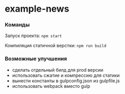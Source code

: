 # example-news

### Команды

Запуск проекта: `npm start`

Компиляция статичной верстки: `npm run build`

### Возможные улучшения

- сделать отдельный билд для prod версии
- использовать сжатие и компрессию для статики
- вынести константы в gulpconfig.json из gulpfile.js
- использовать webpack вместо gulp
